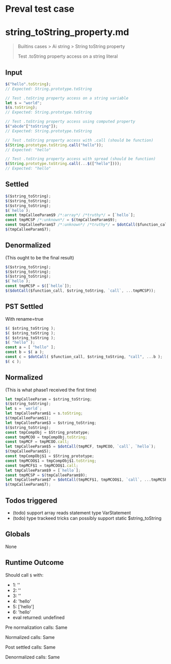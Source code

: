 # Preval test case

# string_toString_property.md

> Builtins cases > Ai string > String toString property
>
> Test .toString property access on a string literal

## Input

`````js filename=intro
$("hello".toString);
// Expected: String.prototype.toString

// Test .toString property access on a string variable
let s = "world";
$(s.toString);
// Expected: String.prototype.toString

// Test .toString property access using computed property
$("abcde"["toString"]);
// Expected: String.prototype.toString

// Test .toString property access with .call (should be function)
$(String.prototype.toString.call("hello"));
// Expected: "hello"

// Test .toString property access with spread (should be function)
$(String.prototype.toString.call(...$(["hello"])));
// Expected: "hello"
`````


## Settled


`````js filename=intro
$($string_toString);
$($string_toString);
$($string_toString);
$(`hello`);
const tmpCalleeParam$9 /*:array*/ /*truthy*/ = [`hello`];
const tmpMCSP /*:unknown*/ = $(tmpCalleeParam$9);
const tmpCalleeParam$7 /*:unknown*/ /*truthy*/ = $dotCall($function_call, $string_toString, `call`, ...tmpMCSP);
$(tmpCalleeParam$7);
`````


## Denormalized
(This ought to be the final result)

`````js filename=intro
$($string_toString);
$($string_toString);
$($string_toString);
$(`hello`);
const tmpMCSP = $([`hello`]);
$($dotCall($function_call, $string_toString, `call`, ...tmpMCSP));
`````


## PST Settled
With rename=true

`````js filename=intro
$( $string_toString );
$( $string_toString );
$( $string_toString );
$( "hello" );
const a = [ "hello" ];
const b = $( a );
const c = $dotCall( $function_call, $string_toString, "call", ...b );
$( c );
`````


## Normalized
(This is what phase1 received the first time)

`````js filename=intro
let tmpCalleeParam = $string_toString;
$($string_toString);
let s = `world`;
let tmpCalleeParam$1 = s.toString;
$(tmpCalleeParam$1);
let tmpCalleeParam$3 = $string_toString;
$($string_toString);
const tmpCompObj = $String_prototype;
const tmpMCOO = tmpCompObj.toString;
const tmpMCF = tmpMCOO.call;
let tmpCalleeParam$5 = $dotCall(tmpMCF, tmpMCOO, `call`, `hello`);
$(tmpCalleeParam$5);
const tmpCompObj$1 = $String_prototype;
const tmpMCOO$1 = tmpCompObj$1.toString;
const tmpMCF$1 = tmpMCOO$1.call;
let tmpCalleeParam$9 = [`hello`];
const tmpMCSP = $(tmpCalleeParam$9);
let tmpCalleeParam$7 = $dotCall(tmpMCF$1, tmpMCOO$1, `call`, ...tmpMCSP);
$(tmpCalleeParam$7);
`````


## Todos triggered


- (todo) support array reads statement type VarStatement
- (todo) type trackeed tricks can possibly support static $string_toString


## Globals


None


## Runtime Outcome


Should call `$` with:
 - 1: '<function>'
 - 2: '<function>'
 - 3: '<function>'
 - 4: 'hello'
 - 5: ['hello']
 - 6: 'hello'
 - eval returned: undefined

Pre normalization calls: Same

Normalized calls: Same

Post settled calls: Same

Denormalized calls: Same
